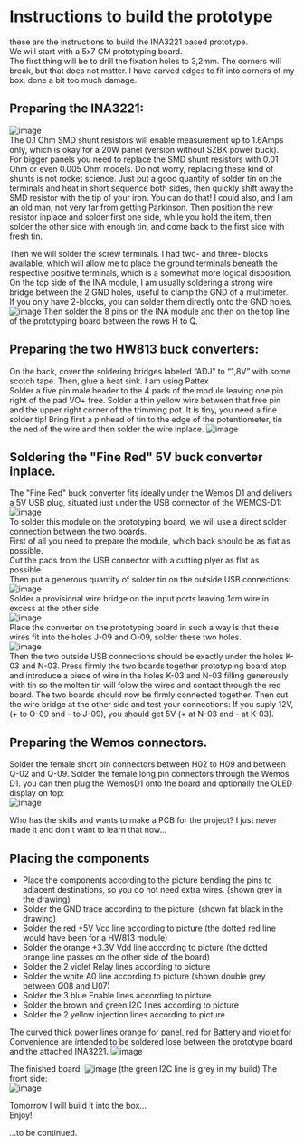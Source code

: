 # Instructions to build the prototype

these are the instructions to build the INA3221 based prototype.  
We will start with a 5x7 CM prototyping board.  
The first thing will be to drill the fixation holes to 3,2mm. The corners will break, but that does not matter. I have carved edges to fit into corners of my box, done a bit too much damage.

## Preparing the INA3221:
![image](https://user-images.githubusercontent.com/14197155/105363457-57ed7c80-5bfc-11eb-8481-f62d0aa3a43a.png)  
The 0.1 Ohm SMD shunt resistors will enable measurement up to 1.6Amps only, which is okay for a 20W panel (version without SZBK power buck).  
For bigger panels you need to replace the SMD shunt resistors with 0.01 Ohm or even 0.005 Ohm models. Do not worry, replacing these kind of shunts is not rocket science.
Just put a good quantity of solder tin on the terminals and heat in short sequence both sides, then quickly shift away the SMD resistor with the tip of your iron.
You can do that! I could also, and I am an old man, not very far from getting Parkinson.
Then position the new resistor inplace and solder first one side, while you hold the item, then solder the other side with enough tin, and come back to the first side with fresh tin.

Then we will solder the screw terminals. I had two- and three- blocks available, which will allow me to place the ground terminals beneath the respective positive terminals, which is a somewhat more logical disposition. On the top side of the INA module, I am usually soldering a strong wire bridge between the 2 GND holes, useful to clamp the GND of a multimeter.  
If you only have 2-blocks, you can solder them directly onto the GND holes.   
![image](https://user-images.githubusercontent.com/14197155/105363334-34c2cd00-5bfc-11eb-903b-07b1305c283d.png)
Then solder the 8 pins on the INA module and then on the top line of the prototyping board between the rows H to Q. 

## Preparing the two HW813 buck converters:
On the back, cover the soldering bridges labeled “ADJ” to “1,8V” with some scotch tape. Then, glue a heat sink. I am using Pattex   
Solder a five pin male header to the 4 pads of the module leaving one pin right of the pad VO+ free.
Solder a thin yellow wire between that free pin and the upper right corner of the trimming pot. It is tiny, you need a fine solder tip!
Bring first a pinhead of tin to the edge of the potentiometer, tin the ned of the wire and then solder the wire inplace.
![image](https://user-images.githubusercontent.com/14197155/105638565-7e691d00-5e73-11eb-9920-19fceb097e3c.png)

## Soldering the "Fine Red" 5V buck converter inplace.  
The "Fine Red" buck converter fits ideally under the Wemos D1 and delivers a 5V USB plug, situated just under the USB connector of the WEMOS-D1:  
![image](https://user-images.githubusercontent.com/14197155/105381085-ea971700-5c0e-11eb-9fde-c156cdf54698.png)  
To solder this module on the prototyping board, we will use a direct solder connection between the two boards.  
First of all you need to prepare the module, which back should be as flat as possible.  
Cut the pads from the USB connector with a cutting plyer as flat as possible.  
Then put a generous quantity of solder tin on the outside USB connections:
![image](https://user-images.githubusercontent.com/14197155/105383836-d9033e80-5c11-11eb-89be-c0c5d75c8b2a.png)  
Solder a provisional wire bridge on the input ports leaving 1cm wire in excess at the other side.  
![image](https://user-images.githubusercontent.com/14197155/105382180-18c92680-5c10-11eb-8000-5b24a8c58c94.png)  
Place the converter on the prototyping board in such a way is that these wires fit into the holes J-09 and O-09, solder these two holes.  
![image](https://user-images.githubusercontent.com/14197155/105382587-8412f880-5c10-11eb-87e8-bf3ca48f67fc.png)  
Then the two outside USB connections should be exactly under the holes K-03 and N-03. Press firmly the two boards together prototyping board atop and introduce a piece of wire in the holes K-03 and N-03 filling generously with tin so the molten tin will folow the wires and contact through the red board.
The two boards should now be firmly connected together. 
Then cut the wire bridge at the other side and test your connections: 
If you suply 12V, (+ to O-09 and - to J-09), you should get 5V (+ at N-03 and - at K-03). 
 
## Preparing the Wemos connectors.
Solder the female short pin connectors between H02 to H09 and between Q-02 and Q-09.
Solder the female long pin connectors through the Wemos D1. you can then plug the WemosD1 onto the board and optionally the OLED display on top:  
![image](https://user-images.githubusercontent.com/14197155/105387729-208bc980-5c16-11eb-9954-28ac80c3b4aa.png)

Who has the skills and wants to make a PCB for the project? I just never made it and don't want to learn that now...

## Placing the components
- Place the components according to the picture bending the pins to adjacent destinations, so you do not need extra wires. 
  (shown grey in the drawing)   
- Solder the GND trace according to the picture. (shown fat black in the drawing)
- Solder the red +5V Vcc line according to picture (the dotted red line would have been for a HW813 module)
- Solder the orange +3.3V Vdd line according to picture (the dotted orange line passes on the other side of the board)  
- Solder the 2 violet Relay lines according to picture  
- Solder the white A0 line according to picture (shown double grey between Q08 and U07)
- Solder the 3 blue Enable lines according to picture
- Solder the brown and green I2C lines according to picture
- Solder the 2 yellow injection lines according to picture

The curved thick power lines orange for panel, red for Battery and violet for Convenience are intended to be soldered lose between the prototype board and the attached INA3221.
![image](https://user-images.githubusercontent.com/14197155/105644819-f1848a80-5e97-11eb-913d-eac73545989e.png)  

The finished board: 
![image](https://user-images.githubusercontent.com/14197155/105644985-1e856d00-5e99-11eb-9342-bf364a7fe85f.png)
(the green I2C line is grey in my build)
The front side:  
![image](https://user-images.githubusercontent.com/14197155/105645020-5b516400-5e99-11eb-8048-57ead5567a85.png)

Tomorrow I will build it into the box...  
Enjoy!  

...to be continued.
